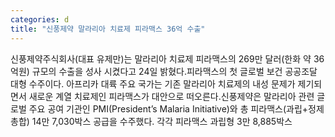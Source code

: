 ```yaml
---
categories: d
title: "신풍제약 말라리아 치료제 피라맥스 36억 수출"
---
```

신풍제약주식회사(대표 유제만)는 말라리아 치료제 피라맥스의 269만 달러(한화 약 36억원) 규모의 수출을 성사 시켰다고 24일 밝혔다.피라맥스의 첫 글로벌 보건 공공조달 대형 수주이다. 아프리카 대륙 주요 국가는 기존 말라리아 치료제의 내성 문제가 제기되면서 새로운 계열 치료제인 피라맥스가 대안으로 떠오른다.신풍제약은 말라리아 관련 글로벌 주요 공여 기관인 PMI(President’s Malaria Initiative)와 총 피라맥스(과립+정제 총합) 14만 7,030박스 공급을 수주했다. 각각 피라맥스 과립형 3만 8,885박스